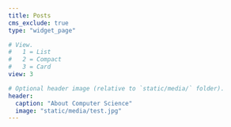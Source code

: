 ```yaml
---
title: Posts
cms_exclude: true
type: "widget_page"

# View.
#   1 = List
#   2 = Compact
#   3 = Card
view: 3

# Optional header image (relative to `static/media/` folder).
header:
  caption: "About Computer Science"
  image: "static/media/test.jpg"
---
```


